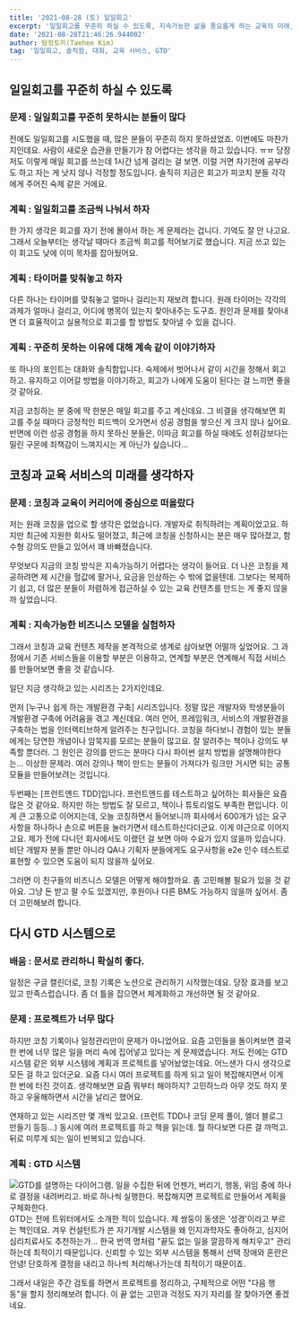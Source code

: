 ```yaml
---
title: '2021-08-28 (토) 일일회고'
excerpt: '일일회고를 꾸준히 하실 수 있도록, 지속가능한 삶을 풍요롭게 하는 교육의 미래, 다시 GTD 시스템으로'
date: '2021-08-28T21:46:26.944002'
author: 탐정토끼(Taehee Kim)
tag: '일일회고, 솔직함, 대화, 교육 서비스, GTD'
---
```


## 일일회고를 꾸준히 하실 수 있도록
### 문제 : 일일회고를 꾸준히 못하시는 분들이 많다
전에도 일일회고를 시도했을 때, 많은 분들이 꾸준히 하지 못하셨었죠. 이번에도 마찬가지인데요. 사람이 새로운 습관을 만들기가 참 어렵다는 생각을 하고 있습니다. ㅠㅠ 당장 저도 이렇게 매일 회고를 쓰는데 1시간 넘게 걸리는 걸 보면. 이럴 거면 자기전에 공부라도 하고 자는 게 낫지 않나 걱정할 정도입니다. 솔직히 지금은 회고가 피코치 분들 각각에게 주어진 숙제 같은 거에요.

### 계획 : 일일회고를 조금씩 나눠서 하자
한 가지 생각은 회고를 자기 전에 몰아서 하는 게 문제라는 겁니다. 기억도 잘 안 나고요. 그래서 오늘부터는 생각날 때마다 조금씩 회고를 적어보기로 했습니다. 지금 쓰고 있는 이 회고도 낮에 이미 목차를 잡아뒀어요.

### 계획 : 타이머를 맞춰놓고 하자
다른 하나는 타이머를 맞춰놓고 얼마나 걸리는지 재보려 합니다. 원래 타이머는 각각의 과제가 얼마나 걸리고, 어디에 병목이 있는지 찾아내주는 도구죠. 원인과 문제를 찾아내면 더 효율적이고 실용적으로 회고를 할 방법도 찾아낼 수 있을 겁니다.

### 계획 : 꾸준히 못하는 이유에 대해 계속 같이 이야기하자
또 하나의 포인트는 대화와 솔직함입니다. 숙제에서 벗어나서 같이 시간을 정해서 회고하고. 유지하고 이어갈 방법을 이야기하고, 회고가 나에게 도움이 된다는 걸 느끼면 좋을 것 같아요.

지금 코칭하는 분 중에 딱 한분은 매일 회고를 주고 계신데요. 그 비결을 생각해보면 회고를 주실 때마다 긍정적인 피드백이 오가면서 성공 경험을 쌓으신 게 크지 않나 싶어요. 반면에 이런 성공 경험을 하지 못하신 분들은, 이따금 회고를 하실 때에도 성취감보다는 밀린 구몬에 죄책감이 느껴지시는 게 아닌가 싶습니다...

## 코칭과 교육 서비스의 미래를 생각하자
### 문제 : 코칭과 교육이 커리어에 중심으로 떠올랐다
저는 원래 코칭을 업으로 할 생각은 없었습니다. 개발자로 취직하려는 계획이었고요. 하지만 최근에 지원한 회사도 떨어졌고, 최근에 코칭을 신청하시는 분은 매우 많아졌고, 함수형 강의도 만들고 있어서 꽤 바빠졌습니다.

무엇보다 지금의 코칭 방식은 지속가능하기 어렵다는 생각이 들어요. 더 나은 코칭을 제공하려면 제 시간을 헐값에 팔거나, 요금을 인상하는 수 밖에 없을텐데. 그보다는 복제하기 쉽고, 더 많은 분들이 저렴하게 접근하실 수 있는 교육 컨텐츠를 만드는 게 좋지 않을까 싶었습니다.

### 계획 : 지속가능한 비즈니스 모델을 실험하자

그래서 코칭과 교육 컨텐츠 제작을 본격적으로 생계로 삼아보면 어떨까 싶었어요. 그 과정에서 기존 서비스들을 이용할 부분은 이용하고, 연계할 부분은 연계해서 직접 서비스를 만들어보면 좋을 것 같습니다.

일단 지금 생각하고 있는 시리즈는 2가지인데요.

먼저 [누구나 쉽게 하는 개발환경 구축] 시리즈입니다. 정말 많은 개발자와 학생분들이 개발환경 구축에 어려움을 겪고 계신데요. 여러 언어, 프레임워크, 서비스의 개발환경을 구축하는 법을 인터렉티브하게 알려주는 친구입니다. 코칭을 하다보니 경험이 있는 분들에게는 당연한 개념이나 암묵지를 모르는 분들이 많고요. 잘 알려주는 책이나 강의도 부족할 뿐더러. 그 원인은 강의를 만드는 분마다 다시 파이썬 설치 방법을 설명해야한다는... 이상한 문제라. 여러 강의나 책이 만드는 분들이 가져다가 링크만 거시면 되는 공통 모듈을 만들어보려는 것입니다.

두번째는 [프런트엔드 TDD]입니다. 프런트엔드를 테스트하고 싶어하는 회사들은 요즘 많은 것 같아요. 하지만 하는 방법도 잘 모르고, 책이나 튜토리얼도 부족한 편입니다. 이게 큰 고통으로 이어지는데, 오늘 코칭하면서 들어보니까 회사에서 600개가 넘는 요구사항을 하나하나 손으로 버튼을 눌러가면서 테스트하신다더군요. 이게 야근으로 이어지고요. 제가 전에 다니던 회사에서도 이랬던 걸 보면 아마 수요가 있지 않을까 있습니다. 비단 개발자 분들 뿐만 아니라 QA나 기획자 분들에게도 요구사항을 e2e 인수 테스트로 표현할 수 있으면 도움이 되지 않을까 싶어요.

그러면 이 친구들의 비즈니스 모델은 어떻게 해야할까요. 좀 고민해볼 필요가 있을 것 같아요. 그냥 돈 받고 팔 수도 있겠지만, 후원이나 다른 BM도 가능하지 않을까 싶어서. 좀 더 고민해보려 합니다.

## 다시 GTD 시스템으로
### 배움 : 문서로 관리하니 확실히 좋다.
일정은 구글 캘린더로, 코칭 기록은 노션으로 관리하기 시작했는데요. 당장 효과를 보고 있고 만족스럽습니다. 좀 더 틀을 잡으면서 체계화하고 개선하면 될 것 같아요.

### 문제 : 프로젝트가 너무 많다
하지만 코칭 기록이나 일정관리만이 문제가 아니었어요. 요즘 고민들을 돌이켜보면 결국 한 번에 너무 많은 일을 머리 속에 집어넣고 있다는 게 문제였습니다. 저도 전에는 GTD 시스템 같은 외부 시스템에 계획과 프로젝트를 넣어놨었는데요. 어느샌가 다시 생각으로 모든 걸 하고 있더군요. 요즘 다시 여러 프로젝트를 하게 되고 일이 복잡해지면서 이게 한 번에 터진 것이죠. 생각해보면 요즘 뭐부터 해야하지? 고민하느라 아무 것도 하지 못하고 우울해하면서 시간을 날리곤 했어요.

연재하고 있는 시리즈만 몇 개씩 있고요. (프런트 TDD나 코딩 문제 풀이, 엘더 블로그 만들기 등등...) 동시에 여러 프로젝트를 하고 책을 읽는데. 뭘 하다보면 다른 걸 까먹고. 뒤로 미루게 되는 일이 반복되고 있습니다.

### 계획 : GTD 시스템
![GTD를 설명하는 다이어그램. 일을 수집한 뒤에 언젠가, 버리기, 행동, 위임 중에 하나로 결정을 내려버리고. 바로 하나씩 실행한다. 복잡해지면 프로젝트로 만들어서 계획을 구체화한다.](https://user-images.githubusercontent.com/13915810/131219506-aab88eae-bd35-430d-a5ce-43d435a8b46c.png)
GTD는 전에 트위터에서도 소개한 적이 있습니다. 제 쌍둥이 동생은 '성경'이라고 부르는 책인데요. 겨우 컨설턴트가 쓴 자기개발 시스템을 왜 인지과학자도 좋아하고, 심지어 심리치료사도 추천하는가... 한국 번역 명처럼 "끝도 없는 일을 깔끔하게 해치우고" 관리하는데 최적이기 때문입니다. 신뢰할 수 있는 외부 시스템을 통해서 선택 장애와 혼란은 안녕! 단호하게 결정을 내리고 하나씩 처리해나가는데 최적이기 때문이죠.

그래서 내일은 주간 검토를 하면서 프로젝트를 정리하고, 구체적으로 어떤 "다음 행동"을 할지 정리해보려 합니다. 이 끝 없는 고민과 걱정도 자기 자리를 잘 찾아가면 좋겠네요.
